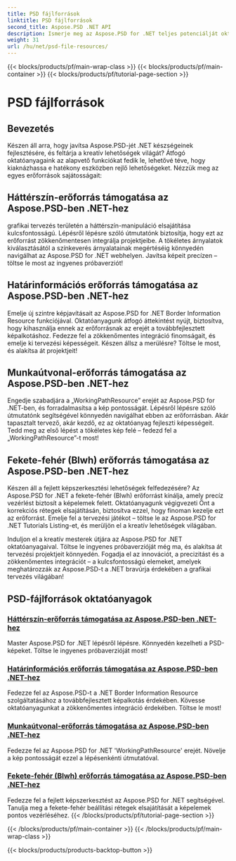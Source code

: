 ```yaml
---
title: PSD fájlforrások
linktitle: PSD fájlforrások
second_title: Aspose.PSD .NET API
description: Ismerje meg az Aspose.PSD for .NET teljes potenciálját oktatóanyagainkkal. Zökkenőmentesen sajátítsa el a háttérszínt, a szegélyinformációkat, a munkaútvonalat és a fekete-fehér erőforrásokat.
weight: 31
url: /hu/net/psd-file-resources/
---
```


{{< blocks/products/pf/main-wrap-class >}}
{{< blocks/products/pf/main-container >}}
{{< blocks/products/pf/tutorial-page-section >}}

# PSD fájlforrások


## Bevezetés

Készen áll arra, hogy javítsa Aspose.PSD-jét .NET készségeinek fejlesztésére, és feltárja a kreatív lehetőségek világát? Átfogó oktatóanyagaink az alapvető funkciókat fedik le, lehetővé téve, hogy kiaknázhassa e hatékony eszközben rejlő lehetőségeket. Nézzük meg az egyes erőforrások sajátosságait:

## Háttérszín-erőforrás támogatása az Aspose.PSD-ben .NET-hez

grafikai tervezés területén a háttérszín-manipuláció elsajátítása kulcsfontosságú. Lépésről lépésre szóló útmutatónk biztosítja, hogy ezt az erőforrást zökkenőmentesen integrálja projektjeibe. A tökéletes árnyalatok kiválasztásától a színkeverés árnyalatainak megértéséig könnyedén navigálhat az Aspose.PSD for .NET webhelyen. Javítsa képeit precízen – töltse le most az ingyenes próbaverziót!

## Határinformációs erőforrás támogatása az Aspose.PSD-ben .NET-hez

Emelje új szintre képjavításait az Aspose.PSD for .NET Border Information Resource funkciójával. Oktatóanyagunk átfogó áttekintést nyújt, biztosítva, hogy kihasználja ennek az erőforrásnak az erejét a továbbfejlesztett képalkotáshoz. Fedezze fel a zökkenőmentes integráció finomságait, és emelje ki tervezési képességeit. Készen állsz a merülésre? Töltse le most, és alakítsa át projektjeit!

## Munkaútvonal-erőforrás támogatása az Aspose.PSD-ben .NET-hez

Engedje szabadjára a „WorkingPathResource” erejét az Aspose.PSD for .NET-ben, és forradalmasítsa a kép pontosságát. Lépésről lépésre szóló útmutatónk segítségével könnyedén navigálhat ebben az erőforrásban. Akár tapasztalt tervező, akár kezdő, ez az oktatóanyag fejleszti képességeit. Tedd meg az első lépést a tökéletes kép felé – fedezd fel a „WorkingPathResource”-t most!

## Fekete-fehér (Blwh) erőforrás támogatása az Aspose.PSD-ben .NET-hez

Készen áll a fejlett képszerkesztési lehetőségek felfedezésére? Az Aspose.PSD for .NET a fekete-fehér (Blwh) erőforrást kínálja, amely precíz vezérlést biztosít a képelemek felett. Oktatóanyagunk végigvezeti Önt a korrekciós rétegek elsajátításán, biztosítva ezzel, hogy finoman kezelje ezt az erőforrást. Emelje fel a tervezési játékot – töltse le az Aspose.PSD for .NET Tutorials Listing-et, és merüljön el a kreatív lehetőségek világában.

Induljon el a kreatív mesterek útjára az Aspose.PSD for .NET oktatóanyagaival. Töltse le ingyenes próbaverzióját még ma, és alakítsa át tervezési projektjeit könnyedén. Fogadja el az innovációt, a precizitást és a zökkenőmentes integrációt – a kulcsfontosságú elemeket, amelyek meghatározzák az Aspose.PSD-t a .NET bravúrja érdekében a grafikai tervezés világában!

## PSD-fájlforrások oktatóanyagok
### [Háttérszín-erőforrás támogatása az Aspose.PSD-ben .NET-hez](./supporting-background-color-resource/)
Master Aspose.PSD for .NET lépésről lépésre. Könnyedén kezelheti a PSD-képeket. Töltse le ingyenes próbaverzióját most!
### [Határinformációs erőforrás támogatása az Aspose.PSD-ben .NET-hez](./supporting-border-information-resource/)
Fedezze fel az Aspose.PSD-t a .NET Border Information Resource szolgáltatásához a továbbfejlesztett képalkotás érdekében. Kövesse oktatóanyagunkat a zökkenőmentes integráció érdekében. Töltse le most!
### [Munkaútvonal-erőforrás támogatása az Aspose.PSD-ben .NET-hez](./supporting-working-path-resource/)
Fedezze fel az Aspose.PSD for .NET 'WorkingPathResource' erejét. Növelje a kép pontosságát ezzel a lépésenkénti útmutatóval.
### [Fekete-fehér (Blwh) erőforrás támogatása az Aspose.PSD-ben .NET-hez](./supporting-black-and-white-blwh-resource/)
Fedezze fel a fejlett képszerkesztést az Aspose.PSD for .NET segítségével. Tanulja meg a fekete-fehér beállítási rétegek elsajátítását a képelemek pontos vezérléséhez.
{{< /blocks/products/pf/tutorial-page-section >}}

{{< /blocks/products/pf/main-container >}}
{{< /blocks/products/pf/main-wrap-class >}}

{{< blocks/products/products-backtop-button >}}
